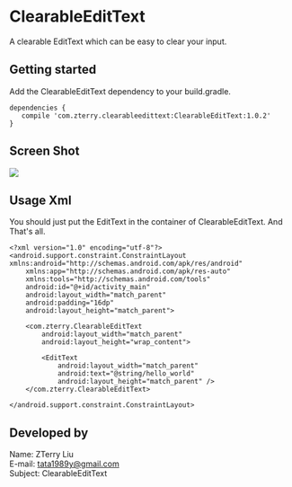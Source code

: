 # ClearableEditText
A clearable EditText which can be easy to clear your input.

Getting started
---------------
Add the ClearableEditText dependency to your build.gradle.
    
    dependencies {
       compile 'com.zterry.clearableedittext:ClearableEditText:1.0.2'
    }

Screen Shot
-----------
![](https://github.com/liuzhanta/ClearableEditText/blob/master/screen_shot.gif)


Usage Xml
---------
You should just put the EditText in the container of ClearableEditText. 
And That's all.
 
    <?xml version="1.0" encoding="utf-8"?>
    <android.support.constraint.ConstraintLayout xmlns:android="http://schemas.android.com/apk/res/android"
        xmlns:app="http://schemas.android.com/apk/res-auto"
        xmlns:tools="http://schemas.android.com/tools"
        android:id="@+id/activity_main"
        android:layout_width="match_parent"
        android:padding="16dp"
        android:layout_height="match_parent">

        <com.zterry.ClearableEditText
            android:layout_width="match_parent"
            android:layout_height="wrap_content">

            <EditText
                android:layout_width="match_parent"
                android:text="@string/hello_world"
                android:layout_height="match_parent" />
        </com.zterry.ClearableEditText>

    </android.support.constraint.ConstraintLayout>

Developed by
------------
Name: ZTerry Liu  
E-mail: tata1989y@gmail.com  
Subject: ClearableEditText  